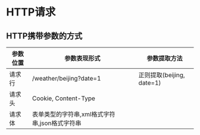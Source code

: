 # HTTP请求

## HTTP携带参数的方式

| 参数位置 | 参数表现形式                                  | 参数提取方法              |
| -------- | --------------------------------------------- | ------------------------- |
| 请求行   | /weather/beijing?date=1                       | 正则提取(beijing, date=1) |
| 请求头   | Cookie, Content-Type                          |                           |
| 请求体   | 表单类型的字符串,xml格式字符串,json格式字符串 |                           |